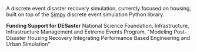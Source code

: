 A discrete event disaster recovery simulation, currently focused on housing, built on top of the [Simpy](https://simpy.readthedocs.io/en/latest/) discrete event simulation Python library.

**Funding Support for DESaster**
National Science Foundation, Infrastructure, Infrastructure Management and Extreme Events Program, "Modeling Post-Disaster Housing Recovery Integrating Performance Based Engineering and Urban Simulation"
